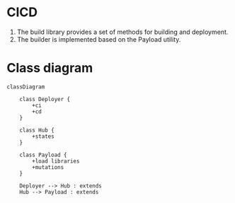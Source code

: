 # CICD

1. The build library provides a set of methods for building and deployment.
0. The builder is implemented based on the Payload utility.


# Class diagram

```mermaid
classDiagram
    
    class Deployer {
        +ci
        +cd
    }

    class Hub {
        +states
    }

    class Payload {
        +load libraries
        +mutations
    }

    Deployer --> Hub : extends
    Hub --> Payload : extends
```
